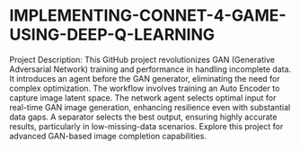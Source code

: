 # IMPLEMENTING-CONNET-4-GAME-USING-DEEP-Q-LEARNING

Project Description:
This GitHub project revolutionizes GAN (Generative Adversarial Network) training and performance in handling incomplete data. It introduces an agent before the GAN generator, eliminating the need for complex optimization. The workflow involves training an Auto Encoder to capture image latent space. The network agent selects optimal input for real-time GAN image generation, enhancing resilience even with substantial data gaps. A separator selects the best output, ensuring highly accurate results, particularly in low-missing-data scenarios. Explore this project for advanced GAN-based image completion capabilities.
